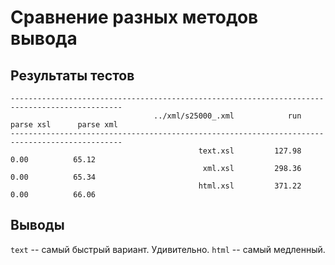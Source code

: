 Сравнение разных методов вывода
===============================

Результаты тестов
-----------------

    -----------------------------------------------------------------------------------------------
                                    ../xml/s25000_.xml            run      parse xsl      parse xml
    -----------------------------------------------------------------------------------------------
                                              text.xsl         127.98           0.00          65.12
                                               xml.xsl         298.36           0.00          65.34
                                              html.xsl         371.22           0.00          66.06


Выводы
------

`text` -- самый быстрый вариант. Удивительно.
`html` -- самый медленный.

